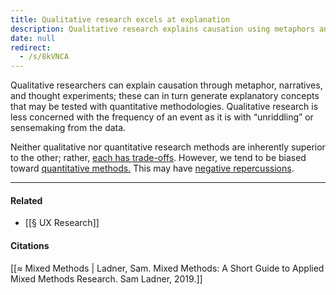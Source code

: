 ```yaml
---
title: Qualitative research excels at explanation
description: Qualitative research explains causation using metaphors and narratives to create concepts for quantitative testing, offering deep insights beyond event frequency and complementing quantitative methods.
date: null
redirect:
  - /s/8kVNCA
---
```


Qualitative researchers can explain causation through metaphor, narratives, and thought experiments; these can in turn generate explanatory concepts that may be tested with quantitative methodologies. Qualitative research is less concerned with the frequency of an event as it is with “unriddling” or sensemaking from the data.

Neither qualitative nor quantitative research methods are inherently superior to the other; rather, [each has trade-offs](https://publish.obsidian.md/mobydiction/notes/Qualitative+and+quantitative+research+methods+each+have+trade-offs). However, we tend to be biased toward [quantitative methods.](https://publish.obsidian.md/mobydiction/notes/Abundant+data+makes+us+jump+to+quantitative+data+as+the+solution+to+every+problem.) This may have [negative repercussions](https://publish.obsidian.md/mobydiction/notes/Cultural+bias+toward+scientific+models+leaves+us+less+equipped+to+interpret+qualitative+information.).

---

#### Related

- [[§ UX Research]]

#### Citations

[[≈ Mixed Methods | Ladner, Sam. Mixed Methods: A Short Guide to Applied Mixed Methods Research. Sam Ladner, 2019.]]
